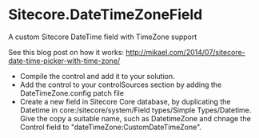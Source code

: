 # Sitecore.DateTimeZoneField
A custom Sitecore DateTime field with TimeZone support

See this blog post on how it works:
http://mikael.com/2014/07/sitecore-date-time-picker-with-time-zone/

* Compile the control and add it to your solution. 
* Add the control to your controlSources section by adding the DateTimeZone.config patch file
* Create a new field in Sitecore Core database, by duplicating the Datetime in 
core:/sitecore/system/Field types/Simple Types/Datetime. Give the copy a suitable name, such as DatetimeZone and chnage the Control field to "dateTimeZone:CustomDateTimeZone".

